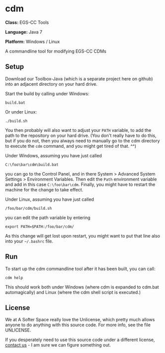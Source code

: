 # cdm

**Class:** EGS-CC Tools

**Language:** Java 7

**Platform:** Windows / Linux

A commandline tool for modifying EGS-CC CDMs

## Setup

Download our Toolbox-Java (which is a separate project here on github) into an adjacent directory on your hard drive.

Start the build by calling under Windows:

```
build.bat
```

Or under Linux:

```
./build.sh
```

You then probably will also want to adjust your `PATH` variable, to add the path to the repository on your hard drive. (You don't really have to do this, but if you do not, then you always need to manually go to the cdm directory to execute the `cdm` command, and you might get tired of that. ^^)

Under Windows, assuming you have just called

```
C:\foo\bar\cdm\build.bat
```

you can go to the Control Panel, and in there System > Advanced System Settings > Environment Variables.
Then edit the `Path` environment variable and add in this case `C:\foo\bar\cdm`.
Finally, you might have to restart the machine for the change to take effect.

Under Linux, assuming you have just called

```
/foo/bar/cdm/build.sh
```

you can edit the path variable by entering

```
export PATH=$PATH:/foo/bar/cdm/
```

As this change will get lost upon restart, you might want to put that line also into your `~/.bashrc` file.

## Run

To start up the cdm commandline tool after it has been built, you can call:

```
cdm help
```

This should work both under Windows (where cdm is expanded to cdm.bat automagically) and Linux (where the cdm shell script is executed.)

## License

We at A Softer Space really love the Unlicense, which pretty much allows anyone to do anything with this source code.
For more info, see the file UNLICENSE.

If you desperately need to use this source code under a different license, [contact us](mailto:moya@asofterspace.com) - I am sure we can figure something out.
